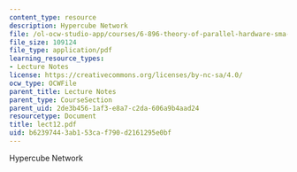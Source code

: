 ```yaml
---
content_type: resource
description: Hypercube Network
file: /ol-ocw-studio-app/courses/6-896-theory-of-parallel-hardware-sma-5511-spring-2004/b62397443ab153caf790d2161295e0bf_lect12.pdf
file_size: 109124
file_type: application/pdf
learning_resource_types:
- Lecture Notes
license: https://creativecommons.org/licenses/by-nc-sa/4.0/
ocw_type: OCWFile
parent_title: Lecture Notes
parent_type: CourseSection
parent_uid: 2de3b456-1af3-e8a7-c2da-606a9b4aad24
resourcetype: Document
title: lect12.pdf
uid: b6239744-3ab1-53ca-f790-d2161295e0bf
---
```

Hypercube Network